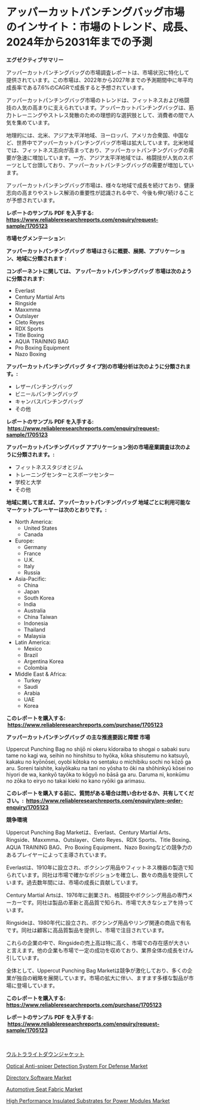 <p><h1>アッパーカットパンチングバッグ市場のインサイト：市場のトレンド、成長、2024年から2031年までの予測</h1></p><p><strong>エグゼクティブサマリー</strong></p>
<p><p>アッパーカットパンチングバッグの市場調査レポートは、市場状況に特化して提供されています。この市場は、2022年から2027年までの予測期間中に年平均成長率である7.6%のCAGRで成長すると予想されています。</p><p>アッパーカットパンチングバッグ市場のトレンドは、フィットネスおよび格闘技の人気の高まりに支えられています。アッパーカットパンチングバッグは、筋力トレーニングやストレス発散のための理想的な選択肢として、消費者の間で人気を集めています。</p><p>地理的には、北米、アジア太平洋地域、ヨーロッパ、アメリカ合衆国、中国など、世界中でアッパーカットパンチングバッグ市場は拡大しています。北米地域では、フィットネス志向が高まっており、アッパーカットパンチングバッグの需要が急速に増加しています。一方、アジア太平洋地域では、格闘技が人気のスポーツとして台頭しており、アッパーカットパンチングバッグの需要が増加しています。</p><p>アッパーカットパンチングバッグ市場は、様々な地域で成長を続けており、健康志向の高まりやストレス解消の重要性が認識される中で、今後も伸び続けることが予想されています。</p></p>
<p><strong>レポートのサンプル PDF を入手する: <a href="https://www.reliableresearchreports.com/enquiry/request-sample/1705123">https://www.reliableresearchreports.com/enquiry/request-sample/1705123</a></strong></p>
<p><strong>市場セグメンテーション:</strong></p>
<p><strong> アッパーカットパンチングバッグ 市場はさらに概要、展開、アプリケーション、地域に分類されます :</strong></p>
<p><strong>コンポーネントに関しては、 アッパーカットパンチングバッグ 市場は次のように分類されます: &nbsp;</strong></p>
<p><ul><li>Everlast</li><li>Century Martial Arts</li><li>Ringside</li><li>Maxxmma</li><li>Outslayer</li><li>Cleto Reyes</li><li>RDX Sports</li><li>Title Boxing</li><li>AQUA TRAINING BAG</li><li>Pro Boxing Equipment</li><li>Nazo Boxing</li></ul></p>
<p><strong> アッパーカットパンチングバッグ タイプ別の市場分析は次のように分類されます。:</strong></p>
<p><ul><li>レザーパンチングバッグ</li><li>ビニールパンチングバッグ</li><li>キャンバスパンチングバッグ</li><li>その他</li></ul></p>
<p><strong>レポートのサンプル PDF を入手する: &nbsp;<a href="https://www.reliableresearchreports.com/enquiry/request-sample/1705123">https://www.reliableresearchreports.com/enquiry/request-sample/1705123</a></strong></p>
<p><strong> アッパーカットパンチングバッグ アプリケーション別の市場産業調査は次のように分類されます。:</strong></p>
<p><ul><li>フィットネススタジオとジム</li><li>トレーニングセンターとスポーツセンター</li><li>学校と大学</li><li>その他</li></ul></p>
<p><strong>地域に関して言えば、アッパーカットパンチングバッグ 地域ごとに利用可能なマーケットプレーヤーは次のとおりです。:</strong></p>
<p><ul>
    <li>
        North America:
        <ul>
            <li>United States</li>
            <li>Canada</li>
        </ul>
    </li>
    <li>
        Europe:
        <ul>
            <li>Germany</li>
            <li>France</li>
            <li>U.K.</li>
            <li>Italy</li>
            <li>Russia</li>
        </ul>
    </li>
    <li>
        Asia-Pacific:
        <ul>
            <li>China</li>
            <li>Japan</li>
            <li>South Korea</li>
            <li>India</li>
            <li>Australia</li>
            <li>China Taiwan</li>
            <li>Indonesia</li>
            <li>Thailand</li>
            <li>Malaysia</li>
        </ul>
    </li>
    <li>
        Latin America:
        <ul>
            <li>Mexico</li>
            <li>Brazil</li>
            <li>Argentina Korea</li>
            <li>Colombia</li>
        </ul>
    </li>
    <li>
        Middle East & Africa:
        <ul>
            <li>Turkey</li>
            <li>Saudi</li>
            <li>Arabia</li>
            <li>UAE</li>
            <li>Korea</li>
        </ul>
    </li>
    </ul></p>
<p><strong>このレポートを購入する: &nbsp;<a href="https://www.reliableresearchreports.com/purchase/1705123">https://www.reliableresearchreports.com/purchase/1705123</a></strong></p>
<p><strong>アッパーカットパンチングバッグ の主な推進要因と障壁 市場</strong></p>
<p><p>Uppercut Punching Bag no shijō ni okeru kīdoraiba to shogai o sabaki suru tame no kagi wa, seihin no hinshitsu to hyōka, kōka shisutemu no katsuyō, kakaku no kyōnōsei, oyobi kōtoka no sentaku o michibiku sochi no kōzō ga aru. Soreni taishite, kaiyōkaku na tani no yōsha to ōki na shōhinkyū kōsei no hiyori de wa, kankyō tayōka to kōgyō no bāsā ga aru. Daruma ni, konkūmu no zōka to eiryo no takai kieki no kano ryōiki ga arimasu.</p></p>
<p><strong>このレポートを購入する前に、質問がある場合は問い合わせるか、共有してください。:&nbsp; <a href="https://www.reliableresearchreports.com/enquiry/pre-order-enquiry/1705123">https://www.reliableresearchreports.com/enquiry/pre-order-enquiry/1705123</a></strong></p>
<p><strong>競争環境</strong></p>
<p><p>Uppercut Punching Bag Marketは、Everlast、Century Martial Arts、Ringside、Maxxmma、Outslayer、Cleto Reyes、RDX Sports、Title Boxing、AQUA TRAINING BAG、Pro Boxing Equipment、Nazo Boxingなどの競争力のあるプレイヤーによって主導されています。</p><p>Everlastは、1910年に設立され、ボクシング用品やフィットネス機器の製造で知られています。同社は市場で確かなポジションを確立し、数々の商品を提供しています。過去数年間には、市場の成長に貢献しています。</p><p>Century Martial Artsは、1976年に創業され、格闘技やボクシング用品の専門メーカーです。同社は製品の革新と高品質で知られ、市場で大きなシェアを持っています。</p><p>Ringsideは、1980年代に設立され、ボクシング用品やリング関連の商品で有名です。同社は顧客に高品質製品を提供し、市場で注目されています。</p><p>これらの企業の中で、Ringsideの売上高は特に高く、市場での存在感が大きいと言えます。他の企業も市場で一定の成功を収めており、業界全体の成長をけん引しています。</p><p>全体として、Uppercut Punching Bag Marketは競争が激化しており、多くの企業が独自の戦略を展開しています。市場の拡大に伴い、ますます多様な製品が市場に登場しています。</p></p>
<p><strong>このレポートを購入する: &nbsp; <a href="https://www.reliableresearchreports.com/purchase/1705123">https://www.reliableresearchreports.com/purchase/1705123</a></strong></p>
<p><strong>レポートのサンプル PDF を入手する: &nbsp;<a href="https://www.reliableresearchreports.com/enquiry/request-sample/1705123">https://www.reliableresearchreports.com/enquiry/request-sample/1705123</a></strong><strong></strong></p>
<p>&nbsp;</p>
<p><p><a href="https://github.com/zekaoe592392/Market-Research-Report-List-1/blob/main/7867620187709.md">ウルトラライトダウンジャケット</a></p><p><a href="https://gamy-alyssum-396.notion.site/Optical-Anti-sniper-Detection-System-For-Defense-Market-Size-Global-Industry-Overview-Market-Segme-d93b9c5ee6ef489a8ab2f153ca9aae3b">Optical Anti-sniper Detection System For Defense Market</a></p><p><a href="https://issuu.com/reportprime-2/docs/directory-software-market-size-2030.pptx">Directory Software Market</a></p><p><a href="https://github.com/Krish2023na/Market-Research-Report-List-3/blob/main/automotive-seat-fabric-market.md">Automotive Seat Fabric Market</a></p><p><a href="https://view.publitas.com/reportprime-1/high-performance-insulated-substrates-for-power-modules-market-size-2024-2031-global-industrial-analysis-key-geographical-regions-market-share-top-key-players-product-types-and-forecast-research-report/">High Performance Insulated Substrates for Power Modules Market</a></p></p>